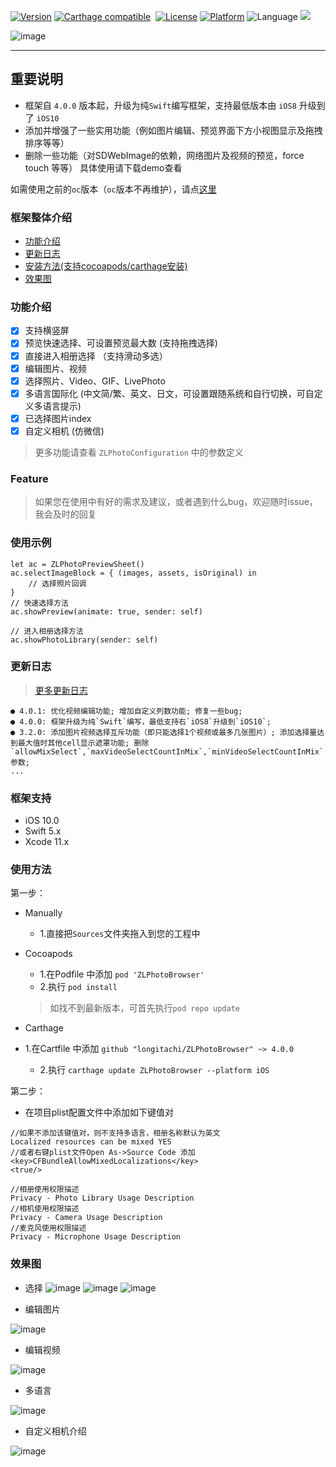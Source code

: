 [![Version](https://img.shields.io/cocoapods/v/ZLPhotoBrowser.svg?style=flat)](http://cocoadocs.org/docsets/ZLPhotoBrowser)
[![Carthage compatible](https://img.shields.io/badge/Carthage-compatible-4BC51D.svg?style=flat)](https://github.com/Carthage/Carthage)&nbsp;
[![License](https://img.shields.io/cocoapods/l/ZLPhotoBrowser.svg?style=flat)](http://cocoadocs.org/docsets/ZLPhotoBrowser)
[![Platform](https://img.shields.io/cocoapods/p/ZLPhotoBrowser.svg?style=flat)](http://cocoadocs.org/docsets/ZLPhotoBrowser)
![Language](https://img.shields.io/badge/Language-%20Swift%20-blue.svg)
<a href="http://www.jianshu.com/u/a02909a8a93b"><img src="https://img.shields.io/badge/JianShu-@longitachi-red.svg?style=flat"></a>

![image](https://github.com/longitachi/ImageFolder/blob/master/ZLPhotoBrowser/preview_with_title.png)

----------------------------------------

## 重要说明
* 框架自 `4.0.0` 版本起，升级为纯`Swift`编写框架，支持最低版本由 `iOS8` 升级到了 `iOS10`
* 添加并增强了一些实用功能（例如图片编辑、预览界面下方小视图显示及拖拽排序等等）
* 删除一些功能（对SDWebImage的依赖，网络图片及视频的预览，force touch 等等）
具体使用请下载demo查看

如需使用之前的`oc`版本（`oc`版本不再维护），请点[这里](https://github.com/longitachi/ZLPhotoBrowser-objc)

### 框架整体介绍
* [功能介绍](#功能介绍)
* [更新日志](#更新日志)
* [安装方法(支持cocoapods/carthage安装)](#安装方法)
* [效果图](#效果图)

### <a id="功能介绍"></a>功能介绍
- [x] 支持横竖屏
- [x] 预览快速选择、可设置预览最大数 (支持拖拽选择)
- [x] 直接进入相册选择 （支持滑动多选）
- [x] 编辑图片、视频
- [x] 选择照片、Video、GIF、LivePhoto
- [x] 多语言国际化 (中文简/繁、英文、日文，可设置跟随系统和自行切换，可自定义多语言提示)
- [x] 已选择图片index
- [x] 自定义相机 (仿微信)
> 更多功能请查看 `ZLPhotoConfiguration` 中的参数定义

### Feature

> 如果您在使用中有好的需求及建议，或者遇到什么bug，欢迎随时issue，我会及时的回复
 
 ### 使用示例
 ```
 let ac = ZLPhotoPreviewSheet()
 ac.selectImageBlock = { (images, assets, isOriginal) in
     // 选择照片回调
 }
 // 快速选择方法
 ac.showPreview(animate: true, sender: self)
 
 // 进入相册选择方法
 ac.showPhotoLibrary(sender: self)
 ```
 
 
### 更新日志
> [更多更新日志](https://github.com/longitachi/ZLPhotoBrowser/blob/master/UPDATELOG.md)
```
● 4.0.1: 优化视频编辑功能; 增加自定义列数功能; 修复一些bug;
● 4.0.0: 框架升级为纯`Swift`编写，最低支持右`iOS8`升级到`iOS10`;
● 3.2.0: 添加图片视频选择互斥功能（即只能选择1个视频或最多几张图片）; 添加选择量达到最大值时其他cell显示遮罩功能; 删除`allowMixSelect`,`maxVideoSelectCountInMix`,`minVideoSelectCountInMix`参数;
...
```

### 框架支持
* iOS 10.0
* Swift 5.x
* Xcode 11.x


### <a id="安装方法"></a>使用方法

第一步：
* Manually 
  * 1.直接把`Sources`文件夹拖入到您的工程中
  
* Cocoapods
  * 1.在Podfile 中添加 `pod 'ZLPhotoBrowser'`
  * 2.执行 `pod install`
  > 如找不到最新版本，可首先执行`pod repo update`
  
* Carthage
* 1.在Cartfile 中添加 `github "longitachi/ZLPhotoBrowser" ~> 4.0.0`
  * 2.执行 `carthage update ZLPhotoBrowser --platform iOS`
  

第二步：
- 在项目plist配置文件中添加如下键值对
```objc
//如果不添加该键值对，则不支持多语言，相册名称默认为英文
Localized resources can be mixed YES
//或者右键plist文件Open As->Source Code 添加
<key>CFBundleAllowMixedLocalizations</key>
<true/>

//相册使用权限描述
Privacy - Photo Library Usage Description
//相机使用权限描述
Privacy - Camera Usage Description
//麦克风使用权限描述
Privacy - Microphone Usage Description
```

### <a id="效果图"></a> 效果图
- 选择
![image](https://github.com/longitachi/ImageFolder/blob/master/ZLPhotoBrowser/%E5%BF%AB%E9%80%9F%E9%80%89%E6%8B%A9.gif)
![image](https://github.com/longitachi/ImageFolder/blob/master/ZLPhotoBrowser/%E7%9B%B8%E5%86%8C%E5%86%85%E9%83%A8%E9%80%89%E6%8B%A9.gif)
![image](https://github.com/longitachi/ImageFolder/blob/master/ZLPhotoBrowser/%E9%A2%84%E8%A7%88%E5%A4%A7%E5%9B%BE.gif)

- 编辑图片

![image](https://github.com/longitachi/ImageFolder/blob/master/ZLPhotoBrowser/editImage.gif)

- 编辑视频

![image](https://github.com/longitachi/ImageFolder/blob/master/ZLPhotoBrowser/editVideo.gif)

- 多语言

![image](https://github.com/longitachi/ImageFolder/blob/master/ZLPhotoBrowser/%E5%A4%9A%E8%AF%AD%E8%A8%80.gif)

- 自定义相机介绍

![image](https://github.com/longitachi/ImageFolder/blob/master/ZLPhotoBrowser/introduce.png)


